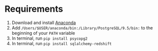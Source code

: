 # Requirements #
1. Download and install [Anaconda](https://repo.continuum.io/archive/Anaconda3-4.3.0-MacOSX-x86_64.pkg)
2. Add `/Users/$USER/anaconda/bin:/Library/PostgreSQL/9.5/bin:` to the beginning of your `PATH` variable
3. In terminal, run `pip install psycopg2`
4. In terminal, run `pip install sqlalchemy-redshift`
